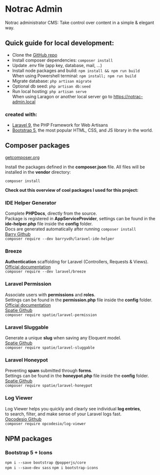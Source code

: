 # Notrac Admin

Notrac administrator CMS: Take control over content in a simple & elegant way.

## Quick guide for local development:
- Clone the [GitHub repo](https://github.com/dj-idfx/notrac-admin)   
- Install composer dependencies: `composer install`   
- Update .env file (app key, database, mail, ...)   
- Install node packages and build: `npm install && npm run build`     
  When using Powershell terminal: `npm install; npm run build`   
- Migrate database: `php artisan migrate`   
- Optional db seed: `php artisan db:seed`   
- Run local hosting: `php artisan serve`   
  When using Laragon or another local server go to https://notrac-admin.local  

### created with:
- [Laravel 9](https://laravel.com/), the PHP Framework for Web Artisans
- [Bootstrap 5](https://getbootstrap.com/), the most popular HTML, CSS, and JS library in the world.


## Composer packages

[getcomposer.org](https://getcomposer.org/)

Install the packages defined in the **composer.json** file.
All files will be installed in the **vendor** directory:

```
composer install 
```

**Check out this overview of cool packages I used for this project:**

### IDE Helper Generator

Complete **PHPDocs**, directly from the source.  
Package is registered in **AppServiceProvider**, settings can be found in the **ide-helper.php** file inside the **config** folder.    
Docs are generated automatically after running `composer install`   
[Barry Github](https://github.com/barryvdh/laravel-ide-helper)       
`composer require --dev barryvdh/laravel-ide-helper`  

### Breeze

**Authentication** scaffolding for Laravel (Controllers, Requests & Views).   
[Official documentation](https://laravel.com/docs/9.x/starter-kits#breeze-and-blade)    
`composer require --dev laravel/breeze`   

### Laravel Permission

Associate users with **permissions** and **roles**.   
Settings can be found in the **permission.php** file inside the **config** folder.  
[Official documentation](https://spatie.be/docs/laravel-permission/v5)    
[Spatie Github](https://github.com/spatie/laravel-permission)       
`composer require spatie/laravel-permission`   

### Laravel Sluggable

Generate a unique **slug** when saving any Eloquent model.    
[Spatie Github](https://github.com/spatie/laravel-sluggable)       
`composer require spatie/laravel-sluggable`   

### Laravel Honeypot

Preventing **spam** submitted through **forms**.    
Settings can be found in the **honeypot.php** file inside the **config** folder.   
[Spatie Github](https://github.com/spatie/laravel-honeypot)       
`composer require spatie/laravel-honeypot`

### Log Viewer

Log Viewer helps you quickly and clearly see individual **log entries**,   
to search, filter, and make sense of your Laravel logs fast.  
[Opcodesio Github](https://github.com/opcodesio/log-viewer)       
`composer require opcodesio/log-viewer`   


## NPM packages

### Bootstrap 5 + Icons
`npm i --save bootstrap @popperjs/core`   
`npm i --save-dev sass`
`npm i bootstrap-icons`
